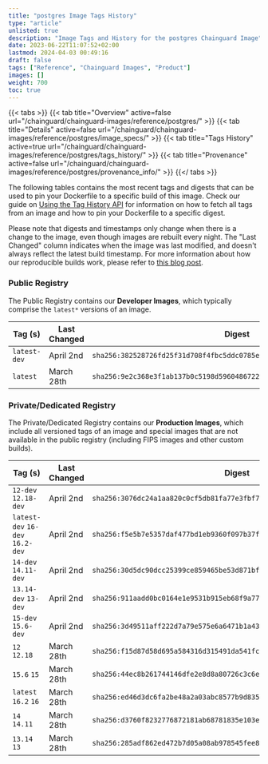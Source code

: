 ```yaml
---
title: "postgres Image Tags History"
type: "article"
unlisted: true
description: "Image Tags and History for the postgres Chainguard Image"
date: 2023-06-22T11:07:52+02:00
lastmod: 2024-04-03 00:49:16
draft: false
tags: ["Reference", "Chainguard Images", "Product"]
images: []
weight: 700
toc: true
---
```


{{< tabs >}}
{{< tab title="Overview" active=false url="/chainguard/chainguard-images/reference/postgres/" >}}
{{< tab title="Details" active=false url="/chainguard/chainguard-images/reference/postgres/image_specs/" >}}
{{< tab title="Tags History" active=true url="/chainguard/chainguard-images/reference/postgres/tags_history/" >}}
{{< tab title="Provenance" active=false url="/chainguard/chainguard-images/reference/postgres/provenance_info/" >}}
{{</ tabs >}}

The following tables contains the most recent tags and digests that can be used to pin your Dockerfile to a specific build of this image. Check our guide on [Using the Tag History API](/chainguard/chainguard-images/using-the-tag-history-api/) for information on how to fetch all tags from an image and how to pin your Dockerfile to a specific digest.

Please note that digests and timestamps only change when there is a change to the image, even though images are rebuilt every night. The "Last Changed" column indicates when the image was last modified, and doesn't always reflect the latest build timestamp. For more information about how our reproducible builds work, please refer to [this blog post](https://www.chainguard.dev/unchained/reproducing-chainguards-reproducible-image-builds).

### Public Registry
The Public Registry contains our **Developer Images**, which typically comprise the `latest*` versions of an image.

| Tag (s)       | Last Changed | Digest                                                                    |
|---------------|--------------|---------------------------------------------------------------------------|
|  `latest-dev` | April 2nd    | `sha256:382528726fd25f31d708f4fbc5ddc0785e9a1ba4223c38bdfe2db459ca4bf6ac` |
|  `latest`     | March 28th   | `sha256:9e2c368e3f1ab137b0c5198d5960486722c8233311ca41dee175fdff72524e81` |


### Private/Dedicated Registry
The Private/Dedicated Registry contains our **Production Images**, which include all versioned tags of an image and special images that are not available in the public registry (including FIPS images and other custom builds).

| Tag (s)                           | Last Changed | Digest                                                                    |
|-----------------------------------|--------------|---------------------------------------------------------------------------|
|  `12-dev` `12.18-dev`             | April 2nd    | `sha256:3076dc24a1aa820c0cf5db81fa77e3fbf75464fe9b76cdf97b30405ea0762e3f` |
|  `latest-dev` `16-dev` `16.2-dev` | April 2nd    | `sha256:f5e5b7e5357daf477bd1eb9360f097b37f1f28c6760954f9718eacc3bb6247f2` |
|  `14-dev` `14.11-dev`             | April 2nd    | `sha256:30d5dc90dcc25399ce859465be53d871bf992a987492c8b7d0385b1d641921ab` |
|  `13.14-dev` `13-dev`             | April 2nd    | `sha256:911aadd0bc0164e1e9531b915eb68f9a7756cccc6ddbf90f2fd65ead15ebd9fe` |
|  `15-dev` `15.6-dev`              | April 2nd    | `sha256:3d49511aff222d7a79e575e6a6471b1a43e7a8fd78eef5d3940ed8863edf8ea0` |
|  `12` `12.18`                     | March 28th   | `sha256:f15d87d58d695a584316d315491da541fc868f73e997f7ddc0274ab5af09f20f` |
|  `15.6` `15`                      | March 28th   | `sha256:44ec8b261744146dfe2e8d8a80726c3c6ea0d2225a5661d347083477da22bb4d` |
|  `latest` `16.2` `16`             | March 28th   | `sha256:ed46d3dc6fa2be48a2a03abc8577b9d83542dba582665fd389f28164e0a1a565` |
|  `14` `14.11`                     | March 28th   | `sha256:d3760f8232776872181ab68781835e103e2ac55d4fba838cfea877d25018b8ab` |
|  `13.14` `13`                     | March 28th   | `sha256:285adf862ed472b7d05a08ab978545fee89ad262b3163d194667cdad0816e499` |


